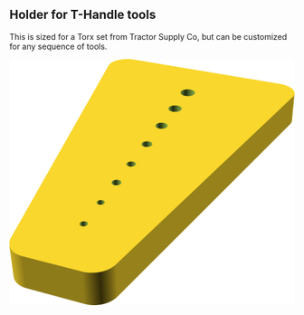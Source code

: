 ## Holder for T-Handle tools

This is sized for a Torx set from Tractor Supply Co, but can be customized for
any sequence of tools.

![Demo](rack_demo.png)

